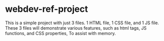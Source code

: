 # webdev-ref-project
This is a simple project with just 3 files. 1 HTML file, 1 CSS file, and 1 JS file. These 3 files will demonstrate various features, such as html tags, JS functions, and CSS properties, To assist with memory.
